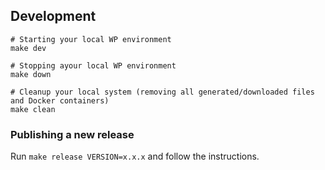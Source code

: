 ## Development

```
# Starting your local WP environment 
make dev

# Stopping ayour local WP environment
make down

# Cleanup your local system (removing all generated/downloaded files and Docker containers)
make clean
```

### Publishing a new release

Run `make release VERSION=x.x.x` and follow the instructions.
